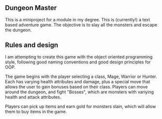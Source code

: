 ## Dungeon Master

This is a miniproject for a module in my degree. This is (currently!) a text based adventure game. The objective is to slay all the monsters and escape the dungeon.

## Rules and design

I am attempting to create this game with the object oriented programming style, following good naming conventions and good design principles for OOP. 

The game begins with the player selecting a class, Mage, Warrior or Hunter. Each has varying health attributes and damage, plus a special move that allows the user to gain bonuses based on their class. Players can move around the dungeon, and fight "Bosses", which are monsters with variying health and attack attributes. 

Players can pick up items and earn gold for monsters slain, which will allow them to buy items in the game. 

